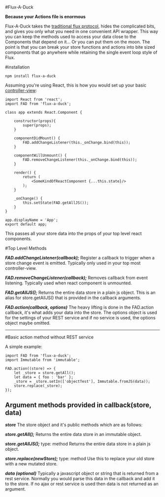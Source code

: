 #Flux-A-Duck

**Because your Actions file is enormous**


Flux-A-Duck takes the [traditional flux protocol](https://facebook.github.io/flux/docs/overview.html), hides the complicated bits, and gives you only what you need in one convenient API wrapper. This way you can keep the methods used to access your data close to the Components that depend on it... Or you can put them on the moon. The point is that you can break your store functions and actions into bite sized components that go anywhere while retaining the single event loop style of Flux. 


#installation

    npm install flux-a-duck 


Assuming you're using React, this is how you would set up your basic [controller-view](https://facebook.github.io/flux/docs/overview.html#views-and-controller-views):

  

    import React from 'react';
    import FAD from 'flux-a-duck';
    
    class app extends React.Component {
    
        constructor(props){
            super(props);
        }
    
        componentDidMount() {
            FAD.addChangeListener(this._onChange.bind(this));
        }
    
        componentWillUnmount() {
            FAD.removeChangeListener(this._onChange.bind(this));
        }
    
        render() {
            return (
                <SomeKindOfReactComponent {...this.state}/>
            );
        }
    
        _onChange() {
            this.setState(FAD.getAllJS());
        }
    }

    app.displayName = 'App';
    export default app;

This passes all your store data into the props of your top level react components.

#Top Level Methods

***FAD.addChangeListener(callback);***
Register a callback to trigger when a store change event is emitted. Typically only used in your top most controller-view. 

***FAD.removeChangeListener(callback);***
Removes callback from event listening. Typically used when react component is unmounted.

***FAD.getAllJS();***
Returns the entire data store in a plain js object. This is an alias for store.getAllJS() that is provided in the callback arguments.

***FAD.action(callback, options)***
The heavy lifting is done in the FAD.action callback, it's what adds your data into the store. The options object is used for the settings of your REST service and if no service is used, the options object maybe omitted.


---
#Basic action method without REST service

A simple example:

	import FAD from 'flux-a-duck';
	import Immutable from 'immutable';
    
    FAD.action((store) => {
        let _store = store.getAll();
        let data = { foo : 'bar' };
        _store = _store.setIn(['objectTest'], Immutable.fromJS(data));
        store.replace(_store);
    });



Argument methods provided in callback(store, data)
---------------------

***store***
The store object and it's public methods which are as follows:

***store.getAll();***
Returns the entire data store in an immutable object.

***store.getAllJS();***
type: method
Returns the entire data store in a plain js object.

***store.replace(newStore);***
type: method
Use this to replace your old store with a new mutated store.

***data (optional)***
Typically a javascript object or string that is returned from a rest service. Normally you would parse this data in the callback and add it to the store. If no ajax or rest service is used then data is not returned as an argument. 


